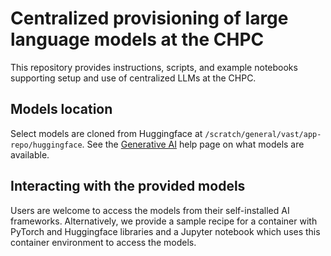 <h1> 
Centralized provisioning of 
large language models
at the CHPC
</h1>

This repository provides instructions, scripts, and example notebooks 
supporting setup and use of centralized LLMs at the CHPC.

## Models location

Select models are cloned from Huggingface at `/scratch/general/vast/app-repo/huggingface`. See the [Generative AI][genai] help page on what models are available.

## Interacting with the provided models

Users are welcome to access the models from their self-installed AI frameworks. 
Alternatively, we provide a sample recipe for a container with PyTorch and
Huggingface libraries and a Jupyter notebook which uses this container environment
to access the models.

[genai]: https://www.chpc.utah.edu/documentation/software/genai.php

